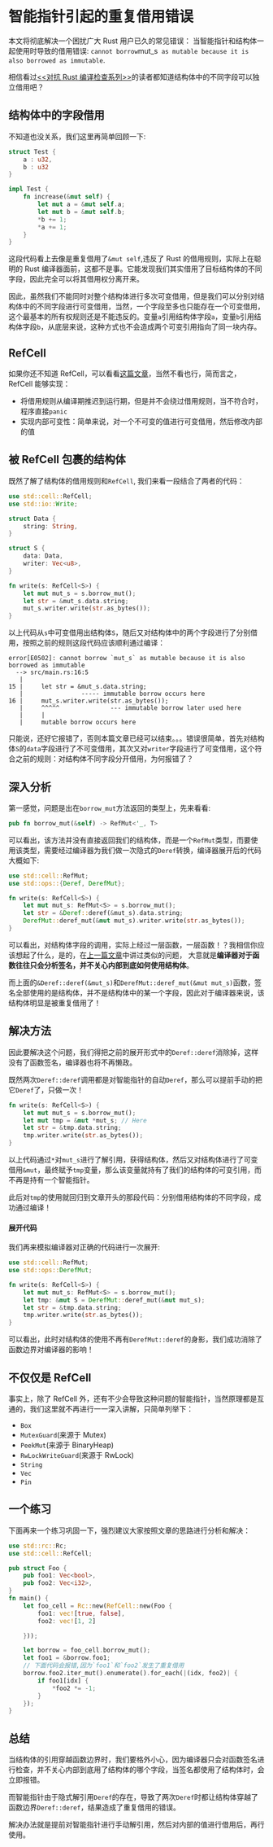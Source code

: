 # 智能指针引起的重复借用错误

本文将彻底解决一个困扰广大 Rust 用户已久的常见错误： 当智能指针和结构体一起使用时导致的借用错误: `cannot borrow`mut_s` as mutable because it is also borrowed as immutable`.

相信看过[<<对抗 Rust 编译检查系列>>](https://course.rs/fight-with-compiler/intro.html)的读者都知道结构体中的不同字段可以独立借用吧？

## 结构体中的字段借用

不知道也没关系，我们这里再简单回顾一下:

```rust
struct Test {
    a : u32,
    b : u32
}

impl Test {
    fn increase(&mut self) {
        let mut a = &mut self.a;
        let mut b = &mut self.b;
        *b += 1;
        *a += 1;
    }
}
```

这段代码看上去像是重复借用了`&mut self`,违反了 Rust 的借用规则，实际上在聪明的 Rust 编译器面前，这都不是事。它能发现我们其实借用了目标结构体的不同字段，因此完全可以将其借用权分离开来。

因此，虽然我们不能同时对整个结构体进行多次可变借用，但是我们可以分别对结构体中的不同字段进行可变借用，当然，一个字段至多也只能存在一个可变借用，这个最基本的所有权规则还是不能违反的。变量`a`引用结构体字段`a`，变量`b`引用结构体字段`b`，从底层来说，这种方式也不会造成两个可变引用指向了同一块内存。

## RefCell

如果你还不知道 RefCell，可以看看[这篇文章](https://course.rs/advance/smart-pointer/cell-refcell.html)，当然不看也行，简而言之，RefCell 能够实现：

- 将借用规则从编译期推迟到运行期，但是并不会绕过借用规则，当不符合时，程序直接`panic`
- 实现内部可变性：简单来说，对一个不可变的值进行可变借用，然后修改内部的值

## 被 RefCell 包裹的结构体

既然了解了结构体的借用规则和`RefCell`, 我们来看一段结合了两者的代码：

```rust
use std::cell::RefCell;
use std::io::Write;

struct Data {
    string: String,
}

struct S {
    data: Data,
    writer: Vec<u8>,
}

fn write(s: RefCell<S>) {
    let mut mut_s = s.borrow_mut();
    let str = &mut_s.data.string;
    mut_s.writer.write(str.as_bytes());
}
```

以上代码从`s`中可变借用出结构体`S`，随后又对结构体中的两个字段进行了分别借用，按照之前的规则这段代码应该顺利通过编译：

```console
error[E0502]: cannot borrow `mut_s` as mutable because it is also borrowed as immutable
  --> src/main.rs:16:5
   |
15 |     let str = &mut_s.data.string;
   |                ----- immutable borrow occurs here
16 |     mut_s.writer.write(str.as_bytes());
   |     ^^^^^              --- immutable borrow later used here
   |     |
   |     mutable borrow occurs here
```

只能说，还好它报错了，否则本篇文章已经可以结束。。。错误很简单，首先对结构体`S`的`data`字段进行了不可变借用，其次又对`writer`字段进行了可变借用，这个符合之前的规则：对结构体不同字段分开借用，为何报错了？

## 深入分析

第一感觉，问题是出在`borrow_mut`方法返回的类型上，先来看看:

```rust
pub fn borrow_mut(&self) -> RefMut<'_, T>
```

可以看出，该方法并没有直接返回我们的结构体，而是一个`RefMut`类型，而要使用该类型，需要经过编译器为我们做一次隐式的`Deref`转换，编译器展开后的代码大概如下:

```rust
use std::cell::RefMut;
use std::ops::{Deref, DerefMut};

fn write(s: RefCell<S>) {
    let mut mut_s: RefMut<S> = s.borrow_mut();
    let str = &Deref::deref(&mut_s).data.string;
    DerefMut::deref_mut(&mut mut_s).writer.write(str.as_bytes());
}
```

可以看出，对结构体字段的调用，实际上经过一层函数，一层函数！？我相信你应该想起了什么，是的，在[上一篇文章](https://course.rs/fight-with-compiler/borrowing/ref-exist-in-out-fn.html)中讲过类似的问题， 大意就是**编译器对于函数往往只会分析签名，并不关心内部到底如何使用结构体**。

而上面的`&Deref::deref(&mut_s)`和`DerefMut::deref_mut(&mut mut_s)`函数，签名全部使用的是结构体，并不是结构体中的某一个字段，因此对于编译器来说，该结构体明显是被重复借用了！

## 解决方法

因此要解决这个问题，我们得把之前的展开形式中的`Deref::deref`消除掉，这样没有了函数签名，编译器也将不再懒政。

既然两次`Deref::deref`调用都是对智能指针的自动`Deref`，那么可以提前手动的把它`Deref`了，只做一次！

```rust
fn write(s: RefCell<S>) {
    let mut mut_s = s.borrow_mut();
    let mut tmp = &mut *mut_s; // Here
    let str = &tmp.data.string;
    tmp.writer.write(str.as_bytes());
}
```

以上代码通过`*`对`mut_s`进行了解引用，获得结构体，然后又对结构体进行了可变借用`&mut`，最终赋予`tmp`变量，那么该变量就持有了我们的结构体的可变引用，而不再是持有一个智能指针。

此后对`tmp`的使用就回归到文章开头的那段代码：分别借用结构体的不同字段，成功通过编译！

#### 展开代码

我们再来模拟编译器对正确的代码进行一次展开:

```rust
use std::cell::RefMut;
use std::ops::DerefMut;

fn write(s: RefCell<S>) {
    let mut mut_s: RefMut<S> = s.borrow_mut();
    let tmp: &mut S = DerefMut::deref_mut(&mut mut_s);
    let str = &tmp.data.string;
    tmp.writer.write(str.as_bytes());
}
```

可以看出，此时对结构体的使用不再有`DerefMut::deref`的身影，我们成功消除了函数边界对编译器的影响！

## 不仅仅是 RefCell

事实上，除了 RefCell 外，还有不少会导致这种问题的智能指针，当然原理都是互通的，我们这里就不再进行一一深入讲解，只简单列举下：

- `Box`
- `MutexGuard`(来源于 Mutex)
- `PeekMut`(来源于 BinaryHeap)
- `RwLockWriteGuard`(来源于 RwLock)
- `String`
- `Vec`
- `Pin`

## 一个练习

下面再来一个练习巩固一下，强烈建议大家按照文章的思路进行分析和解决：

```rust
use std::rc::Rc;
use std::cell::RefCell;

pub struct Foo {
    pub foo1: Vec<bool>,
    pub foo2: Vec<i32>,
}
fn main() {
    let foo_cell = Rc::new(RefCell::new(Foo {
        foo1: vec![true, false],
        foo2: vec![1, 2]

    }));

    let borrow = foo_cell.borrow_mut();
    let foo1 = &borrow.foo1;
    // 下面代码会报错,因为`foo1`和`foo2`发生了重复借用
    borrow.foo2.iter_mut().enumerate().for_each(|(idx, foo2)| {
        if foo1[idx] {
            *foo2 *= -1;
        }
    });
}
```

## 总结

当结构体的引用穿越函数边界时，我们要格外小心，因为编译器只会对函数签名进行检查，并不关心内部到底用了结构体的哪个字段，当签名都使用了结构体时，会立即报错。

而智能指针由于隐式解引用`Deref`的存在，导致了两次`Deref`时都让结构体穿越了函数边界`Deref::deref`，结果造成了重复借用的错误。

解决办法就是提前对智能指针进行手动解引用，然后对内部的值进行借用后，再行使用。

